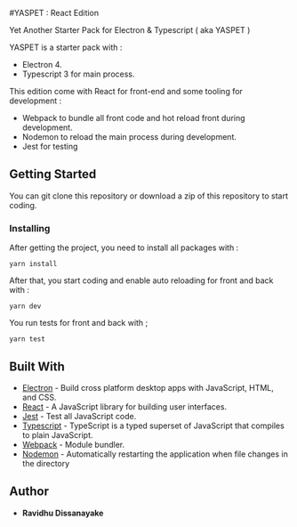 #YASPET : React Edition

Yet Another Starter Pack for Electron & Typescript ( aka YASPET ) 

YASPET is a starter pack with :

- Electron 4.
- Typescript 3 for main process.

This edition come with React for front-end and some tooling for development :

- Webpack to bundle all front code and hot reload front during development.
- Nodemon to reload the main process during development.
- Jest for testing

## Getting Started

You can git clone this repository or download a zip of this repository to start coding.

### Installing

After getting the project, you need to install all packages with :

`yarn install`

After that, you start coding and enable auto reloading for front and back with :

`yarn dev`

You run tests for front and back with ;

`yarn test`

## Built With

* [Electron](https://electronjs.org/docs) - Build cross platform desktop apps with JavaScript, HTML, and CSS.
* [React](https://reactjs.org/docs/getting-started.html) - A JavaScript library for building user interfaces.
* [Jest](https://jestjs.io/) - Test all JavaScript code.
* [Typescript](https://www.typescriptlang.org/) - TypeScript is a typed superset of JavaScript that compiles to plain JavaScript.
* [Webpack](https://webpack.js.org/) - Module bundler.
* [Nodemon](https://nodemon.io/) - Automatically restarting the application when file changes in the directory


## Author

* **Ravidhu Dissanayake**
